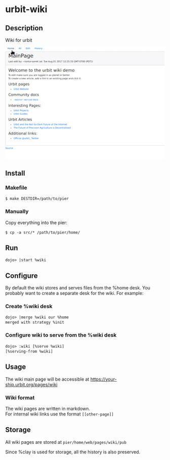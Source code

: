 # urbit-wiki

## Description
Wiki for urbit

![wiki demo](https://github.com/asssaf/urbit-wiki/raw/master/wiki.gif "Wiki demo")

## Install

### Makefile
```
$ make DESTDIR=/path/to/pier
```

### Manually
Copy everything into the pier:
```
$ cp -a src/* /path/to/pier/home/
```

## Run
```
dojo> |start %wiki
```

## Configure
By default the wiki stores and serves files from the %home desk. You probably
want to create a separate desk for the wiki. For example:

### Create %wiki desk
```
dojo> |merge %wiki our %home
merged with strategy %init
```

### Configure wiki to serve from the %wiki desk
```
dojo> :wiki [%serve %wiki]
[%serving-from %wiki]
```

## Usage
The wiki main page will be accessible at https://your-ship.urbit.org/pages/wiki

### Wiki format
The wiki pages are written in markdown.  
For internal wiki links use the format `[[other-page]]`

## Storage
All wiki pages are stored at `pier/home/web/pages/wiki/pub`

Since %clay is used for storage, all the history is also preserved.
